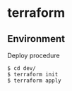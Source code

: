 # terraform

## Environment

Deploy procedure

    $ cd dev/
    $ terraform init
    $ terraform apply

